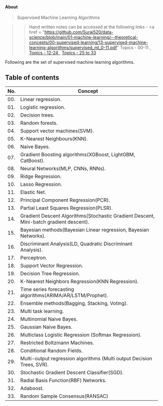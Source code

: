 #### About

> Supervised Machine Learning Algorithms

>> Hand written notes can be accessed at the following links - <a href = "https://github.com/Suraj520/data-science/blob/main/01-machine-learning/--theoretical-concepts/00-supervised-learning/13-supervised-machine-learning-algorithms/supervised_ml_0-11.pdf" Topics - 00-11 </a>, <a href="https://github.com/Suraj520/data-science/blob/main/01-machine-learning/--theoretical-concepts/00-supervised-learning/13-supervised-machine-learning-algorithms/supervised_ml_12-24.pdf"> Topics - 12-24 </a>, <a href="https://github.com/Suraj520/data-science/blob/main/01-machine-learning/--theoretical-concepts/00-supervised-learning/13-supervised-machine-learning-algorithms/supervised_ml_25-33.pdf"> Topics - 25 to 33 </a>

Following are the set of supervised machine learning algorithms.

## Table of contents
| No. | Concept |
| --- | ------- |
| 00. | Linear regression. |
| 01. | Logistic regression. |
| 02. | Decision trees. |
| 03. | Random forests. |
| 04. | Support vector machines(SVM). |
| 05. | K-Nearest Neighbours(KNN). |
| 06. | Naive Bayes. |
| 07. | Gradient Boosting algorithms(XGBoost, LightGBM, CatBoost). |
| 08. | Neural Networks(MLP, CNNs, RNNs). |
| 09. | Ridge Regression. |
| 10. | Lasso Regression. |
| 11. | Elastic Net. |
| 12. | Principal Component Regression(PCR). |
| 13. | Partial Least Squares Regression(PLSR).  |
| 14. | Gradient Descent Algorithms(Stochastic Gradient Descent, Mini-batch gradient descent). |
| 15. | Bayesian methods(Bayesian Linear regression, Bayesian Networks). |
| 16. | Discriminant Analysis(LD, Quadratic Discriminant Analysis). |
| 17. | Perceptron. |
| 18. | Support Vector Regression. |
| 19. | Decision Tree Regression. |
| 20. | K-Nearest Neighbors Regression(KNN Regression). |
| 21. | Time series forecasting algorithms(ARIMA/AR/LSTM/Prophet). |
| 22. | Ensemble methods(Bagging, Stacking, Voting). |
| 23. | Multi task learning. |
| 24. | Multinomial Naive Bayes. |
| 25. | Gaussian Naive Bayes. |
| 26. | Multiclass Logistic Regression (Softmax Regression). |
| 27. | Restricted Boltzmann Machines. |
| 28. | Conditional Random Fields. |
| 29. | Multi-output regression algorithms (Multi output Decision Trees, SVR). |
| 30. | Stochastic Gradient Descent Classifier(SGD). |
| 31. | Radial Basis Function(RBF) Networks. |
| 32. | Adaboost. |
| 33. | Random Sample Consensus(RANSAC) |
